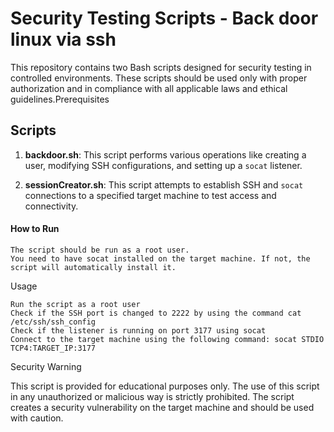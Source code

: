 # Security Testing Scripts - Back door linux via ssh 

This repository contains two Bash scripts designed for security testing in controlled environments. These scripts should be used only with proper authorization and in compliance with all applicable laws and ethical guidelines.Prerequisites

## Scripts

1. **backdoor.sh**: This script performs various operations like creating a user, modifying SSH configurations, and setting up a `socat` listener.

2. **sessionCreator.sh**: This script attempts to establish SSH and `socat` connections to a specified target machine to test access and connectivity.


#### How to Run

    The script should be run as a root user.
    You need to have socat installed on the target machine. If not, the script will automatically install it.

Usage

    Run the script as a root user
    Check if the SSH port is changed to 2222 by using the command cat /etc/ssh/ssh_config
    Check if the listener is running on port 3177 using socat
    Connect to the target machine using the following command: socat STDIO TCP4:TARGET_IP:3177

Security Warning

This script is provided for educational purposes only. The use of this script in any unauthorized or malicious way is strictly prohibited. The script creates a security vulnerability on the target machine and should be used with caution.
